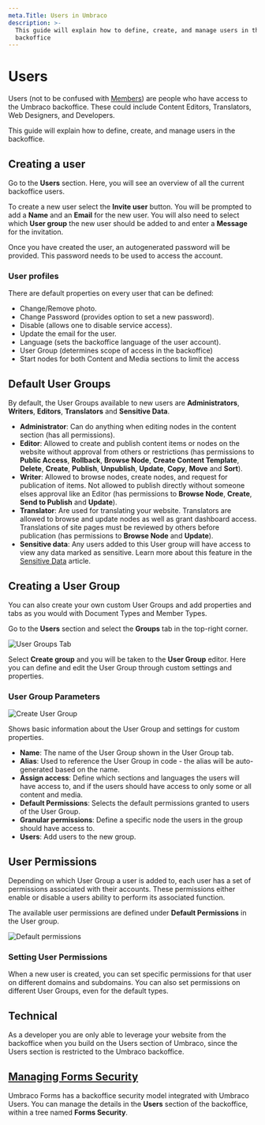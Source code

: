 ```yaml
---
meta.Title: Users in Umbraco
description: >-
  This guide will explain how to define, create, and manage users in the
  backoffice
---
```


# Users

Users (not to be confused with [Members](members.md)) are people who have access to the Umbraco backoffice. These could include Content Editors, Translators, Web Designers, and Developers.

This guide will explain how to define, create, and manage users in the backoffice.

## Creating a user

Go to the **Users** section. Here, you will see an overview of all the current backoffice users.

To create a new user select the **Invite user** button. You will be prompted to add a **Name** and an **Email** for the new user. You will also need to select which **User group** the new user should be added to and enter a **Message** for the invitation.

Once you have created the user, an autogenerated password will be provided. This password needs to be used to access the account.

### User profiles

There are default properties on every user that can be defined:

* Change/Remove photo.
* Change Password (provides option to set a new password).
* Disable (allows one to disable service access).
* Update the email for the user.
* Language (sets the backoffice language of the user account).
* User Group (determines scope of access in the backoffice)
* Start nodes for both Content and Media sections to limit the access

## Default User Groups

By default, the User Groups available to new users are **Administrators**, **Writers**, **Editors**, **Translators** and **Sensitive Data**.

* **Administrator**: Can do anything when editing nodes in the content section (has all permissions).
* **Editor**: Allowed to create and publish content items or nodes on the website without approval from others or restrictions (has permissions to **Public Access**, **Rollback**, **Browse Node**, **Create Content Template**, **Delete**, **Create**, **Publish**, **Unpublish**, **Update**, **Copy**, **Move** and **Sort**).
* **Writer**: Allowed to browse nodes, create nodes, and request for publication of items. Not allowed to publish directly without someone elses approval like an Editor (has permissions to **Browse Node**, **Create**, **Send to Publish** and **Update**).
* **Translator**: Are used for translating your website. Translators are allowed to browse and update nodes as well as grant dashboard access. Translations of site pages must be reviewed by others before publication (has permissions to **Browse Node** and **Update**).
* **Sensitive data**: Any users added to this User group will have access to view any data marked as sensitive. Learn more about this feature in the [Sensitive Data](../../reference/security/sensitive-data-on-members.md) article.

## Creating a User Group

You can also create your own custom User Groups and add properties and tabs as you would with Document Types and Member Types.

Go to the **Users** section and select the **Groups** tab in the top-right corner.

![User Groups Tab](../../../../11/umbraco-cms/fundamentals/data/images/user-groups.png)

Select **Create group** and you will be taken to the **User Group** editor. Here you can define and edit the User Group through custom settings and properties.

### User Group Parameters

![Create User Group](../../../../11/umbraco-cms/fundamentals/data/images/create-user-group.png)

Shows basic information about the User Group and settings for custom properties.

* **Name**: The name of the User Group shown in the User Group tab.
* **Alias**: Used to reference the User Group in code - the alias will be auto-generated based on the name.
* **Assign access**: Define which sections and languages the users will have access to, and if the users should have access to only some or all content and media.
* **Default Permissions**: Selects the default permissions granted to users of the User Group.
* **Granular permissions**: Define a specific node the users in the group should have access to.
* **Users**: Add users to the new group.

## User Permissions

Depending on which User Group a user is added to, each user has a set of permissions associated with their accounts. These permissions either enable or disable a users ability to perform its associated function.

The available user permissions are defined under **Default Permissions** in the User group.

![Default permissions](../../../../11/umbraco-cms/fundamentals/data/images/default-permissions.png)

### Setting User Permissions

When a new user is created, you can set specific permissions for that user on different domains and subdomains. You can also set permissions on different User Groups, even for the default types.

## Technical

As a developer you are only able to leverage your website from the backoffice when you build on the Users section of Umbraco, since the Users section is restricted to the Umbraco backoffice.

## [Managing Forms Security](https://docs.umbraco.com/umbraco-forms/developer/security)

Umbraco Forms has a backoffice security model integrated with Umbraco Users. You can manage the details in the **Users** section of the backoffice, within a tree named **Forms Security**.
